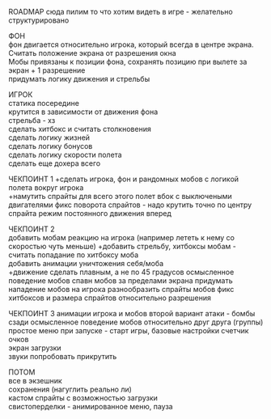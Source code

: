 ROADMAP 
сюда пилим то что хотим видеть в игре - желательно структурировано


ФОН  
фон двигается относительно игрока, который всегда в центре экрана. Считать положение экрана от разрешения окна  
Мобы привязаны к позиции фона, сохранять позицию при вылете за экран + 1 разрешение  
придумать логику движения и стрельбы  
  
ИГРОК  
статика посередине  
крутится в зависимости от движения фона  
стрельба - хз  
сделать хитбокс и считать столкновения  
сделать логику жизней  
сделать логику бонусов  
сделать логику скорости полета  
сделать еще дохера всего  

ЧЕКПОИНТ 1
+сделать игрока, фон и рандомных мобов с логикой полета вокруг игрока  
+намутить спрайты для всего этого
полет вбок с выключеными двигателями
фикс поворота спрайтов - надо крутить точно по центру спрайта
режим постоянного движения вперед

ЧЕКПОИНТ 2  
добавить мобам реакцию на игрока (например лететь к нему со скоростью чуть меньше) 
+добавить стрельбу, хитбоксы мобам - считать попадание по хитбоксу моба  
добавить анимации уничтожения себя/моба  
+движение сделать плавным, а не по 45 градусов 
осмысленное поведение мобов
спавн мобов за пределами экрана
придумать нападение мобов на игрока
разнообразить спрайты мобов
фикс хитбоксов и размера спрайтов относительно разрешения  

ЧЕКПОИНТ 3
анимации игрока и мобов
второй вариант атаки - бомбы сзади
осмысленное поведение мобов относительно друг друга (группы) 
простое меню при запуске - старт игры, базовые настройки
счетчик очков  
экран загрузки  
звуки попробовать прикрутить  

ПОТОМ  
все в экзешник  
сохранения (нагуглить реально ли)   
кастом спрайты с возможностью загрузки  
свистоперделки - анимированное меню, пауза  
